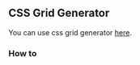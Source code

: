## CSS Grid Generator

You can use css grid generator [here](https://gkounas.github.io/css-grid-generator/).

### How to
